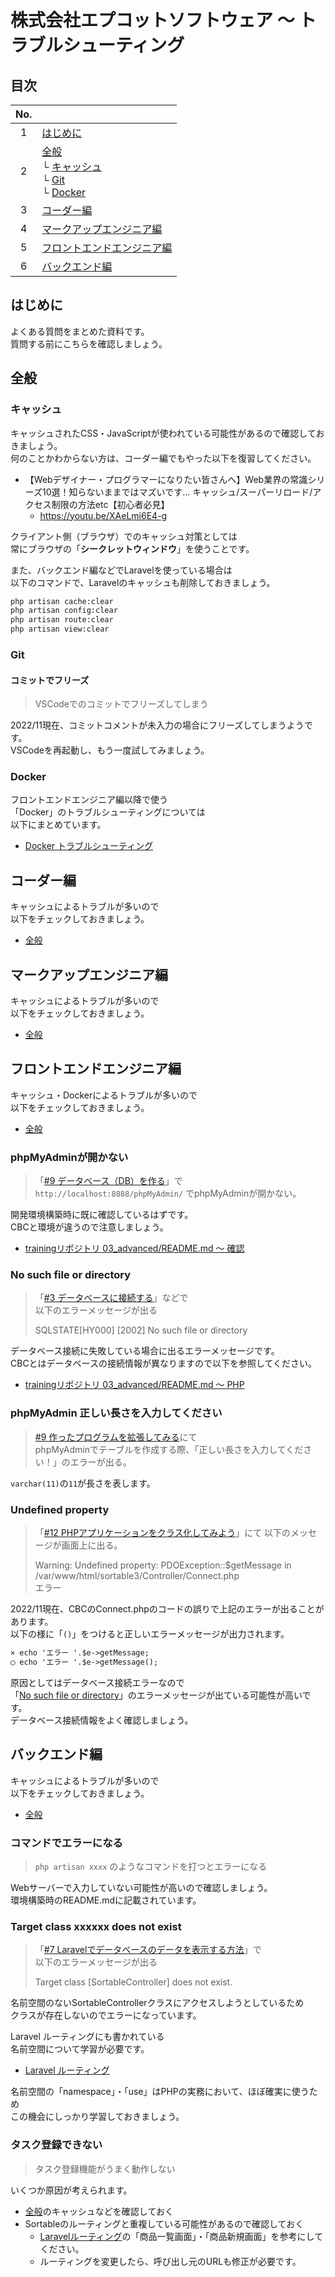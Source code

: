# 株式会社エプコットソフトウェア ～ トラブルシューティング

## 目次

| No. |  |
| :---: | --- |
| 1 | [はじめに](#はじめに) |
| 2 | [全般](#全般)<br>└ [キャッシュ](#キャッシュ)<br>└ [Git](#git)<br>└ [Docker](#docker) |
| 3 | [コーダー編](#コーダー編) |
| 4 | [マークアップエンジニア編](#マークアップエンジニア編) |
| 5 | [フロントエンドエンジニア編](#フロントエンドエンジニア編) |
| 6 | [バックエンド編](#バックエンド編) |

## はじめに

よくある質問をまとめた資料です。  
質問する前にこちらを確認しましょう。  

## 全般

### キャッシュ

キャッシュされたCSS・JavaScriptが使われている可能性があるので確認しておきましょう。  
何のことかわからない方は、コーダー編でもやった以下を復習してください。

- 【Webデザイナー・プログラマーになりたい皆さんへ】Web業界の常識シリーズ10選！知らないままではマズいです… キャッシュ/スーパーリロード/アクセス制限の方法etc【初心者必見】
  - <https://youtu.be/XAeLmi6E4-g>

クライアント側（ブラウザ）でのキャッシュ対策としては  
常にブラウザの「**シークレットウィンドウ**」を使うことです。  

また、バックエンド編などでLaravelを使っている場合は  
以下のコマンドで、Laravelのキャッシュも削除しておきましょう。

```bash
php artisan cache:clear
php artisan config:clear
php artisan route:clear
php artisan view:clear
```

### Git

#### コミットでフリーズ

> VSCodeでのコミットでフリーズしてしまう

2022/11現在、コミットコメントが未入力の場合にフリーズしてしまうようです。  
VSCodeを再起動し、もう一度試してみましょう。

### Docker

フロントエンドエンジニア編以降で使う  
「Docker」のトラブルシューティングについては  
以下にまとめています。

- [Docker トラブルシューティング](./../docker/troubleshoot.md)

## コーダー編

キャッシュによるトラブルが多いので  
以下をチェックしておきましょう。

- [全般](#全般)

## マークアップエンジニア編

キャッシュによるトラブルが多いので  
以下をチェックしておきましょう。

- [全般](#全般)

## フロントエンドエンジニア編

キャッシュ・Dockerによるトラブルが多いので  
以下をチェックしておきましょう。

- [全般](#全般)

### phpMyAdminが開かない

> 「[#9 データベース（DB）を作る](https://cbc-study.com/training/advanced/page4#s9)」で  
> `http://localhost:8888/phpMyAdmin/` でphpMyAdminが開かない。  

開発環境構築時に既に確認しているはずです。  
CBCと環境が違うので注意しましょう。

- [trainingリポジトリ 03_advanced/README.md 〜 確認](https://github.com/epkotsoftware/training/tree/template/users/_template/03_advanced#確認)

### No such file or directory

> 「[#3 データベースに接続する](https://cbc-study.com/training/advanced/page5#pl-9)」などで  
> 以下のエラーメッセージが出る
>
> SQLSTATE[HY000] [2002] No such file or directory

データベース接続に失敗している場合に出るエラーメッセージです。  
CBCとはデータベースの接続情報が異なりますので以下を参照してください。

- [trainingリポジトリ 03_advanced/README.md 〜 PHP](https://github.com/epkotsoftware/training/tree/template/users/_template/03_advanced#php)

### phpMyAdmin 正しい長さを入力してください

> [#9 作ったプログラムを拡張してみる](https://cbc-study.com/training/advanced/page7#s9)にて  
> phpMyAdminでテーブルを作成する際、「正しい長さを入力してください！」のエラーが出る。  

`varchar(11)`の`11`が長さを表します。

### Undefined property

> 「[#12 PHPアプリケーションをクラス化してみよう](https://>cbc-study.com/training/advanced/class1#s12)」にて
> 以下のメッセージが画面上に出る。
>
> Warning: Undefined property: PDOException::$getMessage in /var/www/html/sortable3/Controller/Connect.php  
> エラー

2022/11現在、CBCのConnect.phpのコードの誤りで上記のエラーが出ることがあります。  
以下の様に「`()`」をつけると正しいエラーメッセージが出力されます。  

```txt
× echo 'エラー '.$e->getMessage;
◯ echo 'エラー '.$e->getMessage();
```

原因としてはデータベース接続エラーなので  
「[No such file or directory](#no-such-file-or-directory)」のエラーメッセージが出ている可能性が高いです。  
データベース接続情報をよく確認しましょう。

## バックエンド編

キャッシュによるトラブルが多いので  
以下をチェックしておきましょう。

- [全般](#全般)

### コマンドでエラーになる

> `php artisan xxxx` のようなコマンドを打つとエラーになる

Webサーバーで入力していない可能性が高いので確認しましょう。  
環境構築時のREADME.mdに記載されています。

### Target class xxxxxx does not exist

> 「[#7 Laravelでデータベースのデータを表示する方法](https://cbc-study.com/training/backend/laravel3#pl-2)」で  
> 以下のエラーメッセージが出る
>
> Target class [SortableController] does not exist.

名前空間のないSortableControllerクラスにアクセスしようとしているため  
クラスが存在しないのでエラーになっています。  

Laravel ルーティングにも書かれている  
名前空間について学習が必要です。

- [Laravel ルーティング](./../laravel/routing/index.md)

名前空間の「namespace」・「use」はPHPの実務において、ほぼ確実に使うため  
この機会にしっかり学習しておきましょう。  

### タスク登録できない

> タスク登録機能がうまく動作しない

いくつか原因が考えられます。

- [全般](#全般)のキャッシュなどを確認しておく
- Sortableのルーティングと重複している可能性があるので確認しておく
  - [Laravelルーティング](./../laravel/routing/index.md#laravelルーティング)の「商品一覧画面」・「商品新規画面」を参考にしてください。
  - ルーティングを変更したら、呼び出し元のURLも修正が必要です。
